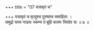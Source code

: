 +++
title = "07 यत्रामृतं च"

+++
यत्रामृतं च मृत्युश्च पुरुषश्च समाहिताः ।  
समुद्रो यस्य नाड्यः स्कम्भं तं ब्रूहि कतमः स्विदेव सः ॥ ७ ॥